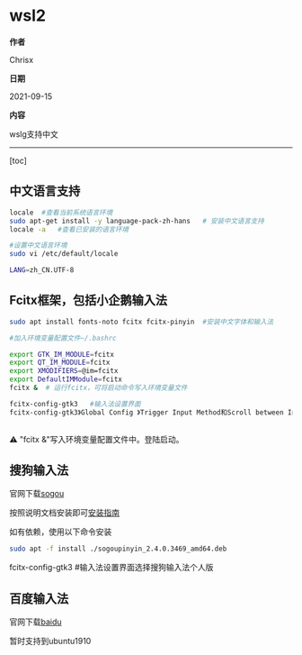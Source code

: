 
# wsl2

**作者**

Chrisx

**日期**

2021-09-15

**内容**

wslg支持中文

----

[toc]

## 中文语言支持

```sh
locale  #查看当前系统语言环境
sudo apt-get install -y language-pack-zh-hans   # 安装中文语言支持
locale -a   #查看已安装的语言环境

#设置中文语言环境
sudo vi /etc/default/locale

LANG=zh_CN.UTF-8
```

## Fcitx框架，包括小企鹅输入法

```sh
sudo apt install fonts-noto fcitx fcitx-pinyin  #安装中文字体和输入法

#加入环境变量配置文件~/.bashrc

export GTK_IM_MODULE=fcitx
export QT_IM_MODULE=fcitx
export XMODIFIERS=@im=fcitx
export DefaultIMModule=fcitx
fcitx &  # 运行fcitx，可将启动命令写入环境变量文件

fcitx-config-gtk3   #输入法设置界面
fcitx-config-gtk3》Global Config 》Trigger Input Method和Scroll between Input Method #切换输入法快捷键修改一下，避免和win快捷键冲突
 
```

:warning: "fcitx &"写入环境变量配置文件中。登陆启动。

## 搜狗输入法

官网下载[sogou](https://pinyin.sogou.com/)

按照说明文档安装即可[安装指南](https://pinyin.sogou.com/linux/help.php)

如有依赖，使用以下命令安装

```sh
sudo apt -f install ./sogoupinyin_2.4.0.3469_amd64.deb

```

fcitx-config-gtk3   #输入法设置界面选择搜狗输入法个人版

## 百度输入法

官网下载[baidu](https://shurufa.baidu.com/)

暂时支持到ubuntu1910